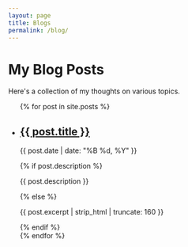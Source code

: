 ```yaml
---
layout: page
title: Blogs
permalink: /blog/
---
```


# My Blog Posts

Here's a collection of my thoughts on various topics.

<ul>
  {% for post in site.posts %}
    <li>
      <h2><a href="{{ post.url | relative_url }}">{{ post.title }}</a></h2>
      <p>{{ post.date | date: "%B %d, %Y" }}</p>
      {% if post.description %}
        <p>{{ post.description }}</p>
      {% else %}
        <p>{{ post.excerpt | strip_html | truncate: 160 }}</p>
      {% endif %}
    </li>
  {% endfor %}
</ul>
